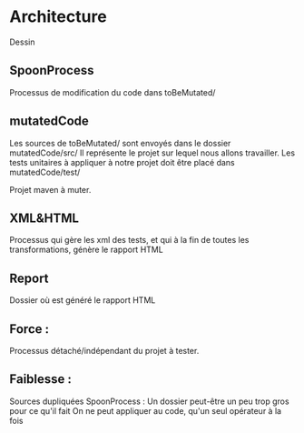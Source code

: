 <!-- Une analyse critique de votre travail, quelle est l'architecture (dev et opérationnel) mise en oeuvre dans votre framework, quelles sont ses forces et ses faiblesses, ...  -->


Architecture
========

Dessin

## SpoonProcess ##
Processus de modification du code dans toBeMutated/

## mutatedCode ##
Les sources de toBeMutated/ sont envoyés dans le dossier mutatedCode/src/
Il représente le projet sur lequel nous allons travailler.
Les tests unitaires à appliquer à notre projet doit être placé dans mutatedCode/test/

Projet maven à muter.

## XML&HTML ##
Processus qui gère les xml des tests, et qui à la fin de toutes les transformations, génère le rapport HTML


## Report ##
Dossier où est généré le rapport HTML

Force :
--------
Processus détaché/indépendant du projet à tester.

Faiblesse :
--------
Sources dupliquées
SpoonProcess : Un dossier peut-être un peu trop gros pour ce qu'il fait
On ne peut appliquer au code, qu'un seul opérateur à la fois

